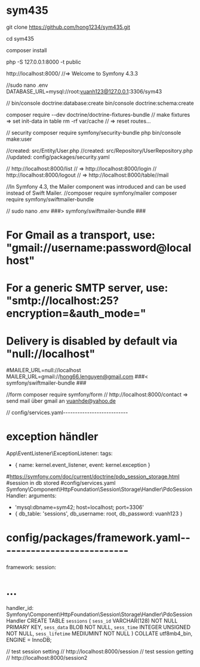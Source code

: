 # sym435

git clone https://github.com/hong1234/sym435.git

cd sym435

composer install

php -S 127.0.0.1:8000 -t public

http://localhost:8000/ //=> Welcome to Symfony 4.3.3

//sudo nano .env
DATABASE_URL=mysql://root:vuanh123@127.0.0.1:3306/sym43

// bin/console doctrine:database:create
bin/console doctrine:schema:create

composer require --dev doctrine/doctrine-fixtures-bundle // make fixtures => set init-data in table
rm -rf var/cache // => reset routes...

// security
composer require symfony/security-bundle
php bin/console make:user

//created: src/Entity/User.php
//created: src/Repository/UserRepository.php
//updated: config/packages/security.yaml

// http://localhost:8000/list // => http://localhost:8000/login
// http://localhost:8000/logout // => http://localhost:8000/table//mail

//In Symfony 4.3, the Mailer component was introduced and can be used instead of Swift Mailer.
//composer require symfony/mailer
composer require symfony/swiftmailer-bundle

// sudo nano .env
###> symfony/swiftmailer-bundle ###
# For Gmail as a transport, use: "gmail://username:password@localhost"
# For a generic SMTP server, use: "smtp://localhost:25?encryption=&auth_mode="
# Delivery is disabled by default via "null://localhost"
#MAILER_URL=null://localhost
MAILER_URL=gmail://hong66.lenguyen@gmail.com
###< symfony/swiftmailer-bundle ###

//form
composer require symfony/form
// http://localhost:8000/contact => send mail über gmail an vuanhde@yahoo.de

// config/services.yaml---------------------------
# exception händler
App\EventListener\ExceptionListener:
tags:
- { name: kernel.event_listener, event: kernel.exception }

#https://symfony.com/doc/current/doctrine/pdo_session_storage.html
#session in db stored
#config/services.yaml
Symfony\Component\HttpFoundation\Session\Storage\Handler\PdoSessionHandler:
arguments:
- 'mysql:dbname=sym42; host=localhost; port=3306'
- { db_table: 'sessions', db_username: root, db_password: vuanh123 }
# config/packages/framework.yaml---------------------------
framework:
session:
# ...
handler_id: Symfony\Component\HttpFoundation\Session\Storage\Handler\PdoSessionHandler
CREATE TABLE `sessions` (
`sess_id` VARCHAR(128) NOT NULL PRIMARY KEY,
`sess_data` BLOB NOT NULL,
`sess_time` INTEGER UNSIGNED NOT NULL,
`sess_lifetime` MEDIUMINT NOT NULL
) COLLATE utf8mb4_bin, ENGINE = InnoDB;

// test session setting
// http://localhost:8000/session
// test session getting
// http://localhost:8000/session2


